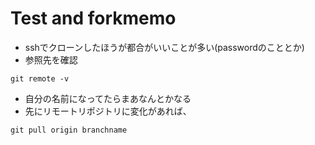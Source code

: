 # Test and forkmemo
* sshでクローンしたほうが都合がいいことが多い(passwordのこととか)
* 参照先を確認
```
git remote -v
```
 * 自分の名前になってたらまあなんとかなる
* 先にリモートリポジトリに変化があれば、
```
git pull origin branchname
```
